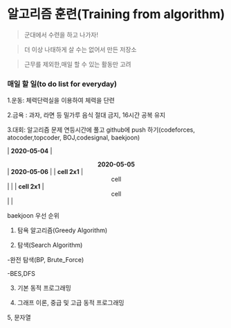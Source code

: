# 알고리즘 훈련(Training from algorithm)

>군대에서 수련을 하고 나가자!


>더 이상 나태하게 살 수는 없어서 만든 저장소


>근무를 제외한,매일 할 수 있는 활동만 고려

### 매일 할 일(to do list for everyday)


1.운동: 체력단력실을 이용하여 체력을 단련


2.금욕 : 과자, 라면 등 밀가루 음식 절대 금지, 16시간 공복 유지


3.대회: 알고리즘 문제 연등시간에 풀고 github에 push 하기(codeforces, atocoder,topcoder, BOJ,codesignal, baekjoon)


| **2020-05-04** | <center> **2020-05-05** </center> | **2020-05-06** |
| **cell 2x1**   | <center>cell  </center>           |                |
| **cell 2x1**   | <center>cell  </center>           |                |


baekjoon 우선 순위

1. 탐욕 알고리즘(Greedy Algorithm)

2. 탐색(Search Algorithm)

-완전 탐색(BP, Brute_Force)

-BES,DFS

3. 기본 동적 프로그래밍

4. 그래프 이론, 중급 및 고급 동적 프로그래밍

5, 문자열
